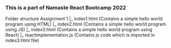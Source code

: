 ### This is a part of Namaste React Bootcamp 2022

Folder structure
Assignment 1
|_ index1.html (Contains a simple hello world program using HTML)
|_ index2.html (Contains a simple hello world program using JS)
|_ index3.html (Contains a simple hello world program using React)
|_ reactimplementation.js (Contains js code which is imported in indes3.html file)